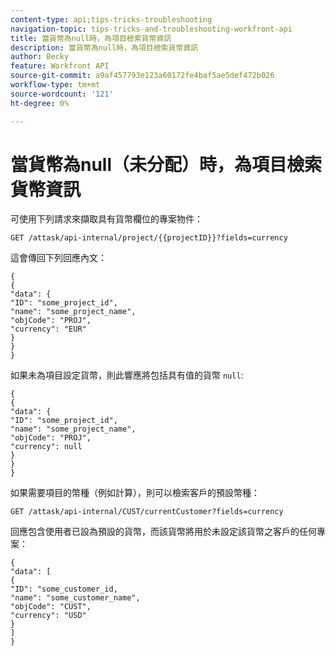 ```yaml
---
content-type: api;tips-tricks-troubleshooting
navigation-topic: tips-tricks-and-troubleshooting-workfront-api
title: 當貨幣為null時，為項目檢索貨幣資訊
description: 當貨幣為null時，為項目檢索貨幣資訊
author: Becky
feature: Workfront API
source-git-commit: a9af457793e123a60172fe4baf5ae5def472b026
workflow-type: tm+mt
source-wordcount: '121'
ht-degree: 0%

---
```


# 當貨幣為null（未分配）時，為項目檢索貨幣資訊

可使用下列請求來擷取具有貨幣欄位的專案物件：

```
GET /attask/api-internal/project/{{projectID}}?fields=currency
```

這會傳回下列回應內文：

```
{
{
"data": {
"ID": "some_project_id",
"name": "some_project_name",
"objCode": "PROJ",
"currency": "EUR"
}
}
}
```

如果未為項目設定貨幣，則此響應將包括具有值的貨幣 `null`:

```
{
{
"data": {
"ID": "some_project_id",
"name": "some_project_name",
"objCode": "PROJ",
"currency": null
}
}
}
```

如果需要項目的幣種（例如計算），則可以檢索客戶的預設幣種：

`GET /attask/api-internal/CUST/currentCustomer?fields=currency`

回應包含使用者已設為預設的貨幣，而該貨幣將用於未設定該貨幣之客戶的任何專案：

```
{
"data": [
{
"ID": "some_customer_id,
"name": "some_customer_name",
"objCode": "CUST",
"currency": "USD"
}
]
}
```
